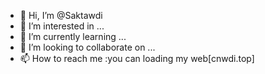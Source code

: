 - 👋 Hi, I’m @Saktawdi
- 👀 I’m interested in ...
- 🌱 I’m currently learning ...
- 💞️ I’m looking to collaborate on ...
- 📫 How to reach me :you can loading my web[cnwdi.top]

<!---
Saktawdi/Saktawdi is a ✨ special ✨ repository because its `README.md` (this file) appears on your GitHub profile.
You can click the Preview link to take a look at your changes.
--->
